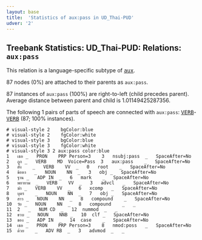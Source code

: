 ```yaml
---
layout: base
title:  'Statistics of aux:pass in UD_Thai-PUD'
udver: '2'
---
```


## Treebank Statistics: UD_Thai-PUD: Relations: `aux:pass`

This relation is a language-specific subtype of <tt><a href="th_pud-dep-aux.html">aux</a></tt>.

87 nodes (0%) are attached to their parents as `aux:pass`.

87 instances of `aux:pass` (100%) are right-to-left (child precedes parent).
Average distance between parent and child is 1.01149425287356.

The following 1 pairs of parts of speech are connected with `aux:pass`: <tt><a href="th_pud-pos-VERB.html">VERB</a></tt>-<tt><a href="th_pud-pos-VERB.html">VERB</a></tt> (87; 100% instances).


~~~ conllu
# visual-style 2	bgColor:blue
# visual-style 2	fgColor:white
# visual-style 3	bgColor:blue
# visual-style 3	fgColor:white
# visual-style 3 2 aux:pass	color:blue
1	เธอ	_	PRON	PRP	Person=3	3	nsubj:pass	_	SpaceAfter=No
2	ถูก	_	VERB	MD	Voice=Pass	3	aux:pass	_	SpaceAfter=No
3	ตั้ง	_	VERB	VV	_	0	root	_	SpaceAfter=No
4	ข้อหา	_	NOUN	NN	_	3	obj	_	SpaceAfter=No
5	ฐาน	_	ADP	IN	_	6	mark	_	SpaceAfter=No
6	พยายาม	_	VERB	VV	_	3	advcl	_	SpaceAfter=No
7	ฆ่า	_	VERB	VV	_	6	xcomp	_	SpaceAfter=No
8	บุตร	_	NOUN	NN	_	7	obj	_	SpaceAfter=No
9	สาว	_	NOUN	NN	_	8	compound	_	SpaceAfter=No
10	วัย	_	NOUN	NN	_	8	compound	_	_
11	2	_	NUM	CD	_	12	nummod	_	_
12	ขวบ	_	NOUN	NNB	_	10	clf	_	SpaceAfter=No
13	ของ	_	ADP	IN	_	14	case	_	SpaceAfter=No
14	เธอ	_	PRON	PRP	Person=3	8	nmod:poss	_	SpaceAfter=No
15	ด้วย	_	ADV	RB	_	3	advmod	_	_

~~~


